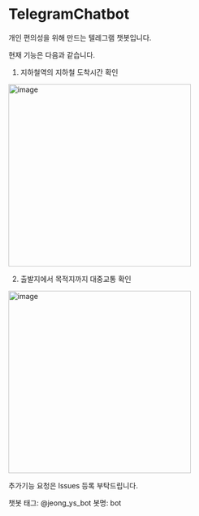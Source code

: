 # TelegramChatbot
개인 편의성을 위해 만드는 텔레그램 챗봇입니다.

현재 기능은 다음과 같습니다.

1. 지하철역의 지하철 도착시간 확인
<img width="359" alt="image" src="https://user-images.githubusercontent.com/47917032/198272301-7d5561ce-8df8-40c4-b018-15912654f030.png">


2. 출발지에서 목적지까지 대중교통 확인

<img width="359" alt="image" src="https://user-images.githubusercontent.com/47917032/198272224-9af11d57-9184-4570-b6cc-1d5d7bda52b1.png">


추가기능 요청은 lssues 등록 부탁드립니다.

챗봇 태그: @jeong_ys_bot
봇명: bot

